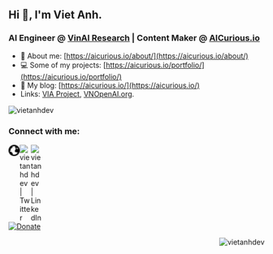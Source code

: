 ## Hi 👋, I'm Viet Anh.
### AI Engineer @ [VinAI Research](https://www.vinai.io/) | Content Maker @ [AICurious.io](https://aicurious.io/)

- 📄 About me: [https://aicurious.io/about/](https://aicurious.io/about/)
- 💻 Some of my projects: [https://aicurious.io/portfolio/](https://aicurious.io/portfolio/)
- 📝 My blog: [https://aicurious.io/](https://aicurious.io/)
- Links: [VIA Project](https://via.makerviet.org/), [VNOpenAI.org](https://vnopenai.org/).

<div><img align="center" src="https://github-readme-stats.vercel.app/api?username=vietanhdev&count_private=true&show_icons=true" alt="vietanhdev" /></p></div>

### Connect with me:

[<img align="left" alt="aicurious.io" width="22px" src="https://raw.githubusercontent.com/iconic/open-iconic/master/svg/globe.svg" />][website]
[<img align="left" alt="vietanhdev | Twitter" width="22px" src="https://cdn.jsdelivr.net/npm/simple-icons@v3/icons/twitter.svg" />][twitter]
[<img align="left" alt="vietanhdev | LinkedIn" width="22px" src="https://cdn.jsdelivr.net/npm/simple-icons@v3/icons/linkedin.svg" />][linkedin]

[website]: https://aicurious.io
[twitter]: https://twitter.com/vietanhdev
[linkedin]: https://linkedin.com/in/vietanhdev

<div style="clear: both; margin-botton: 1rem;"><div>

[![Donate](https://www.paypalobjects.com/en_US/i/btn/btn_donate_LG.gif)](https://aicurious.io/donation/)

<p align="right"> <img src="https://komarev.com/ghpvc/?username=vietanhdev&label=Profile%20views&color=0e75b6&style=flat" alt="vietanhdev" /> </p>
